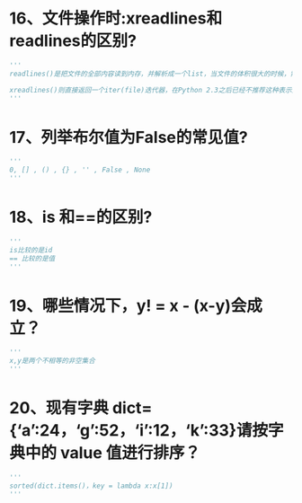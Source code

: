# 16、文件操作时:xreadlines和readlines的区别?
```python
'''
readlines()是把文件的全部内容读到内存，并解析成一个list，当文件的体积很大的时候，需要占用很多内存

xreadlines()则直接返回一个iter(file)迭代器，在Python 2.3之后已经不推荐这种表示方法了.直接使用for循环迭代文件对象
'''
```
# 17、列举布尔值为False的常见值?
```python
'''
0, [] , () , {} , '' , False , None
'''
```
# 18、is 和==的区别?
```python
'''
is比较的是id
== 比较的是值
'''
```
# 19、哪些情况下，y! = x - (x-y)会成立？
```python
'''
x,y是两个不相等的非空集合
'''
```
# 20、现有字典 dict={‘a’:24，‘g’:52，‘i’:12，‘k’:33}请按字典中的 value 值进行排序？
```python
'''
sorted(dict.items()，key = lambda x:x[1])
'''
```